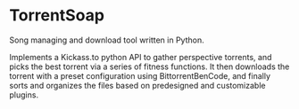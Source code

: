 TorrentSoap
===========

Song managing and download tool written in Python. 

Implements a Kickass.to python API to gather perspective torrents, and picks the best torrent via a series of fitness functions. It then downloads the torrent with a preset configuration using BittorrentBenCode, and finally sorts and organizes the files based on predesigned and customizable plugins.
